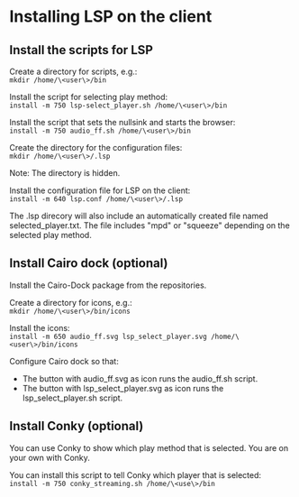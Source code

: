 # Installing LSP on the client
## Install the scripts for LSP
Create a directory for scripts, e.g.:<br/>
```mkdir /home/\<user\>/bin```

Install the script for selecting play method:<br/>
```install -m 750 lsp-select_player.sh /home/\<user\>/bin```

Install the script that sets the nullsink and starts the browser:<br/>
```install -m 750 audio_ff.sh /home/\<user\>/bin```

Create the directory for the configuration files:<br/>
```mkdir /home/\<user\>/.lsp```

Note: The directory is hidden.

Install the configuration file for LSP on the client:<br/>
```install -m 640 lsp.conf /home/\<user\>/.lsp```

The .lsp direcory will also include an automatically created file named selected_player.txt. The file includes "mpd" or "squeeze" depending on the selected play method.

## Install Cairo dock (optional)
Install the Cairo-Dock package from the repositories.

Create a directory for icons, e.g.:<br/>
```mkdir /home/\<user\>/bin/icons```

Install the icons:<br/>
```install -m 650 audio_ff.svg lsp_select_player.svg /home/\<user\>/bin/icons```

Configure Cairo dock so that:
* The button with audio_ff.svg as icon runs the audio_ff.sh script.
* The button with lsp_select_player.svg as icon runs the lsp_select_player.sh script.

## Install Conky (optional)
You can use Conky to show which play method that is selected. You are on your own with Conky.

You can install this script to tell Conky which player that is selected:<br/>
```install -m 750 conky_streaming.sh /home/\<use\>/bin```
